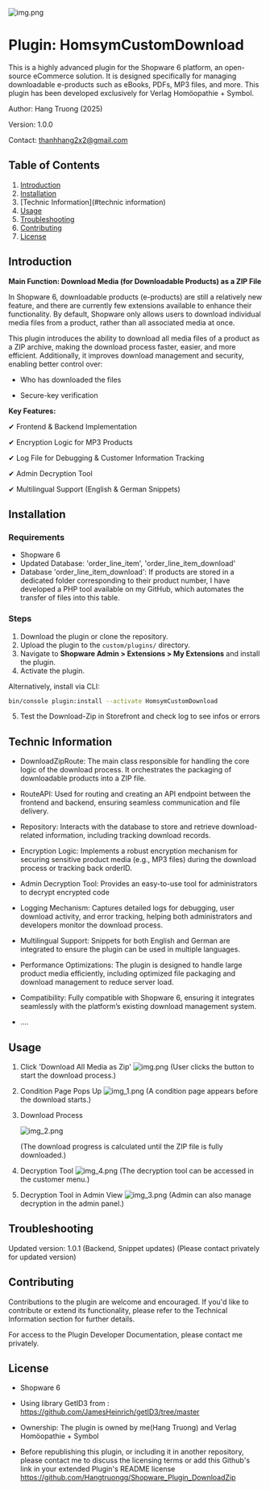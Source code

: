 ![img.png](img.png)

# **Plugin: HomsymCustomDownload**

This is a highly advanced plugin for the Shopware 6 platform, an open-source eCommerce solution. 
It is designed specifically for managing downloadable e-products such as eBooks, PDFs, MP3 files, and more. 
This plugin has been developed exclusively for Verlag Homöopathie + Symbol.

Author: Hang Truong (2025)

Version: 1.0.0

Contact: thanhhang2x2@gmail.com

## **Table of Contents**
1. [Introduction](#introduction)
2. [Installation](#installation)
3. [Technic Information](#technic information)
4. [Usage](#usage)
5. [Troubleshooting](#troubleshooting)
6. [Contributing](#contributing)
7. [License](#license)

## **Introduction**

**Main Function: Download Media (for Downloadable Products) as a ZIP File**

In Shopware 6, downloadable products (e-products) are still a relatively new feature, and there are currently few extensions available to enhance their functionality. By default, Shopware only allows users to download individual media files from a product, rather than all associated media at once.

This plugin introduces the ability to download all media files of a product as a ZIP archive, making the download process faster, easier, and more efficient. Additionally, it improves download management and security, enabling better control over:

- Who has downloaded the files

- Secure-key verification

**Key Features:**

✔ Frontend & Backend Implementation

✔ Encryption Logic for MP3 Products

✔ Log File for Debugging & Customer Information Tracking

✔ Admin Decryption Tool

✔ Multilingual Support (English & German Snippets)


## **Installation**

### **Requirements**
- Shopware 6 
- Updated Database: 'order_line_item', 'order_line_item_download' 
- Database 'order_line_item_download': If products are stored in a dedicated folder corresponding to their product number,
I have developed a PHP tool available on my GitHub, which automates the transfer of files into this table.

### **Steps**
1. Download the plugin or clone the repository.
2. Upload the plugin to the `custom/plugins/` directory.
3. Navigate to **Shopware Admin > Extensions > My Extensions** and install the plugin.
4. Activate the plugin.

Alternatively, install via CLI:
```sh
bin/console plugin:install --activate HomsymCustomDownload
```
5. Test the Download-Zip in Storefront and check log to see infos or errors

## **Technic Information**

- DownloadZipRoute: The main class responsible for handling the core logic of the download process. It orchestrates the packaging of downloadable products into a ZIP file.

- RouteAPI: Used for routing and creating an API endpoint between the frontend and backend, ensuring seamless communication and file delivery.

- Repository: Interacts with the database to store and retrieve download-related information, including tracking download records.

- Encryption Logic: Implements a robust encryption mechanism for securing sensitive product media (e.g., MP3 files) during the download process or tracking back orderID.

- Admin Decryption Tool: Provides an easy-to-use tool for administrators to decrypt encrypted code

- Logging Mechanism: Captures detailed logs for debugging, user download activity, and error tracking, helping both administrators and developers monitor the download process.

- Multilingual Support: Snippets for both English and German are integrated to ensure the plugin can be used in multiple languages.

- Performance Optimizations: The plugin is designed to handle large product media efficiently, including optimized file packaging and download management to reduce server load.

- Compatibility: Fully compatible with Shopware 6, ensuring it integrates seamlessly with the platform’s existing download management system.

- ....
## **Usage**

1. Click 'Download All Media as Zip'
![img.png](img.png)
   (User clicks the button to start the download process.)


2. Condition Page Pops Up
![img_1.png](img_1.png)
   (A condition page appears before the download starts.)


3. Download Process

    ![img_2.png](img_2.png)

   (The download progress is calculated until the ZIP file is fully downloaded.)


4. Decryption Tool 
![img_4.png](img_4.png)
   (The decryption tool can be accessed in the customer menu.)


5. Decryption Tool in Admin View
![img_3.png](img_3.png)
   (Admin can also manage decryption in the admin panel.)

## **Troubleshooting**

Updated version: 1.0.1 (Backend, Snippet updates) (Please contact privately for updated version) 

## **Contributing**

Contributions to the plugin are welcome and encouraged. If you'd like to contribute or extend its functionality, please refer to the Technical Information section for further details.

For access to the Plugin Developer Documentation, please contact me privately.

## **License**

- Shopware 6
- Using library GetID3 from : https://github.com/JamesHeinrich/getID3/tree/master
- Ownership: The plugin is owned by me(Hang Truong) and Verlag Homöopathie + Symbol

- Before republishing this plugin, or including it in another repository, please contact me to discuss the licensing terms or add this Github's link in your extended Plugin's README license https://github.com/Hangtruongg/Shopware_Plugin_DownloadZip
